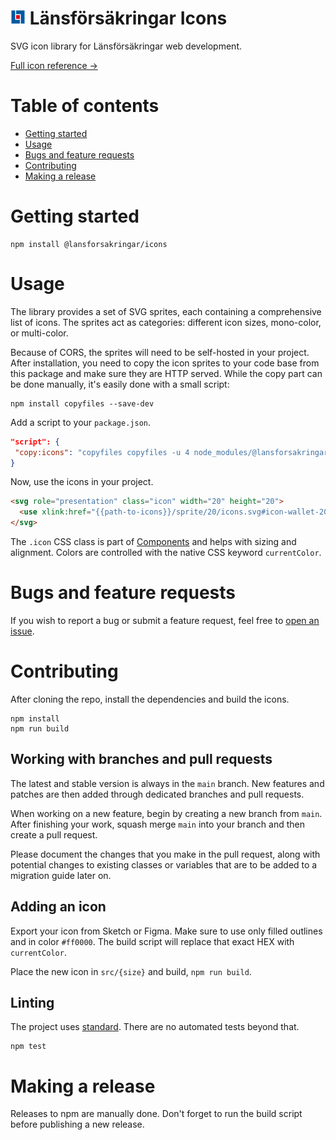 # <img src="https://github.com/LF-digitala-kanaler/favicon/blob/master/icon.svg" width="24"> Länsförsäkringar Icons

SVG icon library for Länsförsäkringar web development.

[Full icon reference →](https://lfds.netlify.app/visual-identity/graphics/icons/)

# Table of contents

- [Getting started](#getting-started)
- [Usage](#usage)
- [Bugs and feature requests](#bugs-and-feature-requests)
- [Contributing](#contributing)
- [Making a release](#making-a-release)

# Getting started

```
npm install @lansforsakringar/icons
```

# Usage

The library provides a set of SVG sprites, each containing a comprehensive list of icons. The sprites act as categories: different icon sizes, mono-color, or multi-color.

Because of CORS, the sprites will need to be self-hosted in your project. After installation, you need to copy the icon sprites to your code base from this package and make sure they are HTTP served. While the copy part can be done manually, it's easily done with a small script:

```
npm install copyfiles --save-dev
```

Add a script to your `package.json`.

```json
"script": {
 "copy:icons": "copyfiles copyfiles -u 4 node_modules/@lansforsakringar/icons/dist/sprite/**/* src/icons"
}
```

Now, use the icons in your project.

```html
<svg role="presentation" class="icon" width="20" height="20">
  <use xlink:href="{{path-to-icons}}/sprite/20/icons.svg#icon-wallet-20"></use>
</svg>
```

The `.icon` CSS class is part of [Components][components] and helps with sizing and alignment. Colors are controlled with the native CSS keyword `currentColor`.

# Bugs and feature requests

If you wish to report a bug or submit a feature request, feel free to [open an issue](https://github.com/LF-digitala-kanaler/LFUI-icons/issues/).

# Contributing

After cloning the repo, install the dependencies and build the icons.

```
npm install
npm run build
```

## Working with branches and pull requests

The latest and stable version is always in the `main` branch. New features and patches are then added through dedicated branches and pull requests.

When working on a new feature, begin by creating a new branch from `main`. After finishing your work, squash merge `main` into your branch and then create a pull request.

Please document the changes that you make in the pull request, along with potential changes to existing classes or variables that are to be added to a migration guide later on.

## Adding an icon

Export your icon from Sketch or Figma. Make sure to use only filled outlines and in color `#ff0000`. The build script will replace that exact HEX with `currentColor`.

Place the new icon in `src/{size}` and build, `npm run build`.

## Linting

The project uses [standard][standard]. There are no automated tests beyond that.

```
npm test
```

# Making a release

Releases to npm are manually done. Don't forget to run the build script before publishing a new release.

[components]: https://github.com/LF-digitala-kanaler/LFUI-components
[standard]: https://standardjs.com
[github-packages]: https://docs.github.com/en/packages/working-with-a-github-packages-registry/working-with-the-npm-registry#authenticating-to-github-packages
[personal-access-token]: https://docs.github.com/en/authentication/keeping-your-account-and-data-secure/creating-a-personal-access-token
